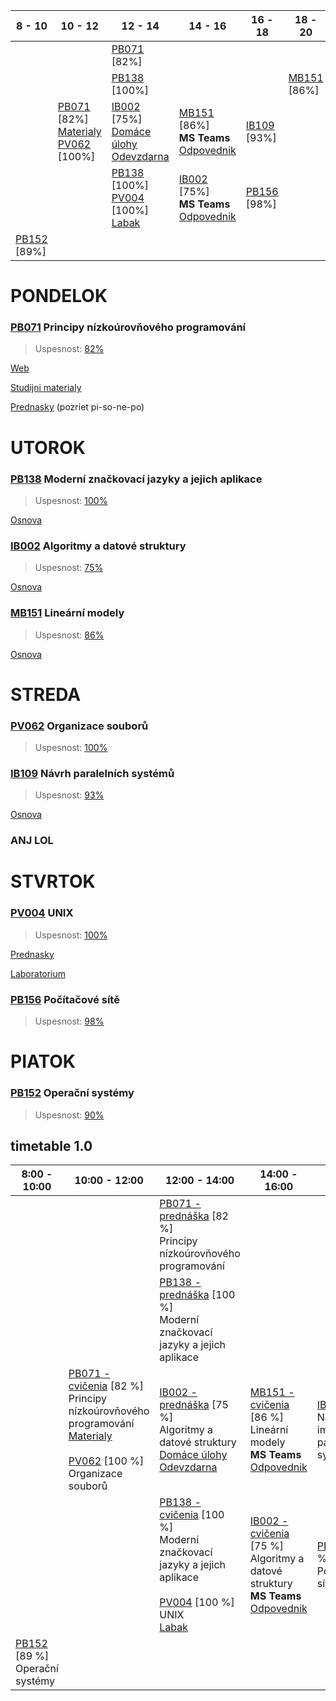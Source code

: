 | 8 - 10 | 10 - 12 | 12 - 14 | 14 - 16 | 16 - 18 | 18 - 20 |
| --- | --- | --- | --- | --- | --- |
||| [PB071](https://is.muni.cz/auth/el/fi/jaro2021/PB071/um/prednasky/) \[82%\] ||||
||| [PB138](https://is.muni.cz/auth/el/fi/jaro2021/PB138/index.qwarp) \[100%\] ||| [MB151](https://is.muni.cz/auth/el/fi/jaro2021/MB151/um/videa_-_jaro_2021/) \[86%\] |
|| [PB071](https://discord.com/channels/686960338746605568/686960338746605708) \[82%\] <br> [Materialy](https://www.fi.muni.cz/pb071/seminars/) <br> [PV062](https://www.fi.muni.cz/usr/staudek/vyuka/filesys/PV062.xhtml) \[100%\] <br>| [IB002](https://is.muni.cz/auth/el/fi/jaro2021/IB002/um/video_prednasky/) \[75%\] <br> [Domáce úlohy](https://is.muni.cz/auth/el/fi/jaro2021/IB002/um/ducv/) <br> [Odevzdarna](https://is.muni.cz/auth/el/fi/jaro2021/IB002/ode/ode_du01/)|[MB151](https://is.muni.cz/auth/el/fi/jaro2021/MB151/um/cviceni_-_jaro_2021/) \[86%\] <br> **MS Teams** <br> [Odpovednik](https://is.muni.cz/auth/elearning/test_pruchod_el_student?jen_predmet=1323783) |[IB109](https://is.muni.cz/auth/el/fi/jaro2021/IB109/index.qwarp) \[93%\]||
||| [PB138](https://discord.gg/2xJnQWyWEm) \[100%\] <br> [PV004](https://is.muni.cz/auth/el/fi/jaro2021/PV004/um/prednasky/) \[100%\] <br> [Labak](https://is.muni.cz/auth/edutools/brandejs/pv004lab)|[IB002](https://is.muni.cz/auth/el/fi/jaro2021/IB002/um/video_prednasky/) \[75%\]<br> **MS Teams** <br> [Odpovednik](https://is.muni.cz/auth/elearning/test_pruchod_el_student?jen_predmet=1323745)|[PB156](https://is.muni.cz/auth/el/1433/jaro2021/PB156/) \[98%\]||
|[PB152](https://is.muni.cz/auth/el/fi/jaro2021/PB152cv/um/) \[89%\]||||||

# PONDELOK

### [PB071](https://is.muni.cz/auth/predmet/fi/jaro2021/PB071) Principy nízkoúrovňového programování

> Uspesnost: [82%](https://is.muni.cz/auth/ucitel/statistika_znamek?fakulta=1433;obdobi=7644;kod=PB071)

[Web](https://www.fi.muni.cz/pb071/)

[Studijni materialy](https://is.muni.cz/auth/el/fi/jaro2021/PB071/)

[Prednasky](https://is.muni.cz/auth/el/fi/jaro2021/PB071/um/prednasky/) (pozriet pi-so-ne-po)


# UTOROK

### [PB138](https://is.muni.cz/auth/predmet/fi/jaro2021/PB138) Moderní značkovací jazyky a jejich aplikace

> Uspesnost: [100%](https://is.muni.cz/auth/ucitel/statistika_znamek?fakulta=1433;obdobi=7644;kod=PB138)

[Osnova](https://is.muni.cz/auth/el/fi/jaro2021/PB138/index.qwarp)

### [IB002](https://is.muni.cz/auth/predmet/fi/jaro2021/IB002) Algoritmy a datové struktury

> Uspesnost: [75%](https://is.muni.cz/auth/ucitel/statistika_znamek?fakulta=1433;obdobi=7644;kod=IB002)

[Osnova](https://is.muni.cz/auth/el/fi/jaro2021/IB002/index.qwarp)

### [MB151](https://is.muni.cz/auth/predmet/fi/jaro2021/MB151) Lineární modely

> Uspesnost: [86%](https://is.muni.cz/auth/ucitel/statistika_znamek?fakulta=1433;obdobi=7644;kod=MB151)

[Osnova](https://is.muni.cz/auth/el/fi/jaro2021/MB151/index-WOhNcl.qwarp)

# STREDA

### [PV062](https://is.muni.cz/auth/predmet/fi/jaro2021/PV062) Organizace souborů

> Uspesnost: [100%](https://is.muni.cz/auth/ucitel/statistika_znamek?fakulta=1433;obdobi=7644;kod=PV062)

### [IB109](https://is.muni.cz/auth/predmet/fi/jaro2021/IB109) Návrh paralelních systémů

> Uspesnost: [93%](https://is.muni.cz/auth/ucitel/statistika_znamek?fakulta=1433;obdobi=7644;kod=IB109)

[Osnova](https://is.muni.cz/auth/el/fi/jaro2021/IB109/index.qwarp)

### ANJ LOL

# STVRTOK

### [PV004](https://is.muni.cz/auth/predmet/fi/jaro2021/PV004) UNIX

> Uspesnost: [100%](https://is.muni.cz/auth/ucitel/statistika_znamek?fakulta=1433;obdobi=7644;kod=PV004)

[Prednasky](https://is.muni.cz/auth/el/fi/jaro2021/PV004/um/prednasky-prehravace/)

[Laboratorium](https://is.muni.cz/auth/edutools/brandejs/pv004lab)

### [PB156](https://is.muni.cz/auth/predmet/fi/jaro2021/PB156) Počítačové sítě

> Uspesnost: [98%](https://is.muni.cz/auth/ucitel/statistika_znamek?fakulta=1433;obdobi=7644;kod=PB156)

# PIATOK

### [PB152](https://is.muni.cz/auth/predmet/fi/jaro2021/PB152) Operační systémy 

> Uspesnost: [90%](https://is.muni.cz/auth/ucitel/statistika_znamek?fakulta=1433;obdobi=7644;kod=PB152)

## timetable 1.0

| 8:00 - 10:00 | 10:00 - 12:00 | 12:00 - 14:00 | 14:00 - 16:00 | 16:00 - 18:00 | 18:00 - 20:00 |
| ------------ | ------------- | ------------- | ------------- | ------------- | ------------- |
||| [PB071 - prednáška](https://is.muni.cz/auth/el/fi/jaro2021/PB071/um/prednasky/) [82 %]<br> Principy nízkoúrovňového programování  ||||
||| [PB138 - prednáška](https://is.muni.cz/auth/el/fi/jaro2021/PB138/index.qwarp) [100 %]<br> Moderní značkovací jazyky a jejich aplikace  ||| [MB151 - prednáška](https://is.muni.cz/auth/el/fi/jaro2021/MB151/um/videa_-_jaro_2021/) [86 %]<br> Lineární modely |
|| [PB071 - cvičenia](https://discord.gg/ckPt8cVZtT) [82 %] <br>Principy nízkoúrovňového programování <br> [Materialy](https://www.fi.muni.cz/pb071/seminars/) <br> <br> [PV062](https://www.fi.muni.cz/usr/staudek/vyuka/filesys/PV062.xhtml) [100 %] <br>Organizace souborů | [IB002 - prednáška](https://is.muni.cz/auth/el/fi/jaro2021/IB002/um/video_prednasky/) [75 %]<br> Algoritmy a datové struktury <br> [Domáce úlohy](https://is.muni.cz/auth/el/fi/jaro2021/IB002/um/ducv/) <br> [Odevzdarna](https://is.muni.cz/auth/el/fi/jaro2021/IB002/ode/ode_du01/)|[MB151 - cvičenia](https://is.muni.cz/auth/el/fi/jaro2021/MB151/um/cviceni_-_jaro_2021/) [86 %]<br> Lineární modely <br> **MS Teams** <br> [Odpovednik](https://is.muni.cz/auth/elearning/test_pruchod_el_student?jen_predmet=1323783) |[IB109](https://is.muni.cz/auth/el/fi/jaro2021/IB109/um/) [93 %]<br> Návrh a implementace paralelních systémů ||
||| [PB138 - cvičenia](https://discord.gg/2xJnQWyWEm) [100 %]<br> Moderní značkovací jazyky a jejich aplikace <br><br> [PV004](https://is.muni.cz/auth/el/fi/jaro2021/PV004/um/prednasky/) [100 %]<br> UNIX <br> [Labak](https://is.muni.cz/auth/edutools/brandejs/pv004lab)|[IB002 - cvičenia](https://is.muni.cz/auth/el/fi/jaro2021/IB002/um/video_prednasky/) [75 %]<br> Algoritmy a datové struktury <br> **MS Teams** <br> [Odpovednik](https://is.muni.cz/auth/elearning/test_pruchod_el_student?jen_predmet=1323745)|[PB156](https://is.muni.cz/auth/el/1433/jaro2021/PB156/) [98 %]<br> Počítačové sítě||
|[PB152](https://is.muni.cz/auth/el/fi/jaro2021/PB152cv/um/) [89 %]<br> Operační systémy||||||
